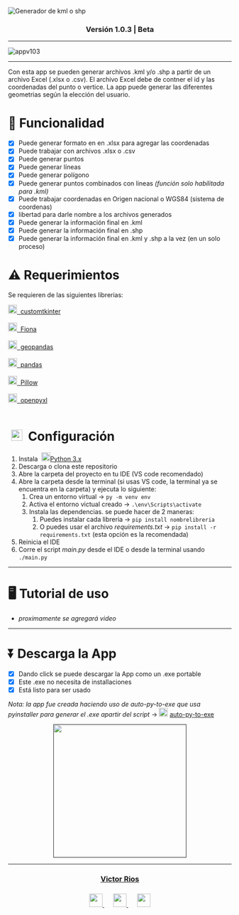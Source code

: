 <!--
Creado por: Victor Daniel Rios Florez
 -->
![Generador de  kml o  shp](https://github.com/BlackH033/Excel_to_Kmz_or_shp/assets/95384317/416041f3-5225-4249-8ab6-9a4849749688)
<div align="center">
  <h3>
    Versión 1.0.3 | Beta
  </h3>
</div>

---
![appv103](https://github.com/BlackH033/Excel_to_Kmz_or_shp/assets/95384317/88711e57-0beb-4ad6-9e09-18ed969a56ec)

---
Con esta app se pueden generar archivos .kml y/o .shp a partir de un archivo Excel (.xlsx o .csv). El archivo Excel debe de contner el id y las coordenadas del punto o vertice. La app puede generar las diferentes geometrias según la elección del usuario.

# 🧰 Funcionalidad
- [x] Puede generar formato en en .xlsx para agregar las coordenadas
- [x] Puede trabajar con archivos .xlsx o .csv
- [x] Puede generar puntos
- [x] Puede generar líneas
- [x] Puede generar polígono
- [x] Puede generar puntos combinados con lineas *(función solo habilitada para .kml)*
- [x] Puede trabajar coordenadas en Origen nacional o WGS84 (sistema de coordenas)
- [x] libertad para darle nombre a los archivos generados
- [x] Puede generar la información final en .kml
- [x] Puede generar la información final en .shp
- [x] Puede generar la información final en .kml y .shp a la vez (en un solo proceso)

# ⚠️ Requerimientos
Se requieren de las siguientes librerias:
<br>

<div>
 <a href="https://pypi.org/project/customtkinter/" target="_blank">
  <img height=20 src="https://user-images.githubusercontent.com/95384317/258621438-3a0b7882-76d1-4d87-8bb2-5b97a9d54833.png"/>
  &nbsp;customtkinter
 </a>
</div>
<br>
<div>
 <a href="https://pypi.org/project/Fiona/" target="_blank">
  <img height=20 src="https://user-images.githubusercontent.com/95384317/258621438-3a0b7882-76d1-4d87-8bb2-5b97a9d54833.png"/>
  &nbsp;Fiona
 </a>
</div>
<br>
<div>
 <a href="https://pypi.org/project/geopandas/" target="_blank">
  <img height=20 src="https://user-images.githubusercontent.com/95384317/258621438-3a0b7882-76d1-4d87-8bb2-5b97a9d54833.png"/>
  &nbsp;geopandas
 </a>
</div>
<br>
<div>
 <a href="https://pypi.org/project/pandas/" target="_blank">
  <img height=20 src="https://user-images.githubusercontent.com/95384317/258621438-3a0b7882-76d1-4d87-8bb2-5b97a9d54833.png"/>
  &nbsp;pandas
 </a>
</div>
<br>
<div>
 <a href="https://pypi.org/project/Pillow/" target="_blank">
  <img height=20 src="https://user-images.githubusercontent.com/95384317/258621438-3a0b7882-76d1-4d87-8bb2-5b97a9d54833.png"/>
  &nbsp;Pillow
 </a>
</div>
<br>
<div>
 <a href="https://pypi.org/project/openpyxl/" target="_blank">
  <img height=20 src="https://user-images.githubusercontent.com/95384317/258621438-3a0b7882-76d1-4d87-8bb2-5b97a9d54833.png"/>
  &nbsp;openpyxl
 </a>
</div>
<br>


# &nbsp;<img height=25 src="https://github.com/BlackH033/Excel_to_Kmz_or_shp/assets/95384317/cfef4e2b-2b84-497d-86f6-f60c142ecfc0"/> &nbsp;Configuración 

 1. Instala &nbsp;<a href="https://www.python.org/downloads/" target="_blank"><img height=20 src="https://user-images.githubusercontent.com/95384317/258619098-4284316f-437c-4ac5-8dc7-063121f4df9f.png"/></a>[Python 3.x](https://www.python.org/downloads/)
 2. Descarga o clona este repositorio
 3. Abre la carpeta del proyecto en tu IDE (VS code recomendado)
 4. Abre la carpeta desde la terminal (si usas VS code, la terminal ya se encuentra en la carpeta) y ejecuta lo siguiente:
    1. Crea un entorno virtual -> `py -m venv env`
    2. Activa el entorno victual creado -> `.\env\Scripts\activate`
    3. Instala las dependencias. se puede hacer de 2 maneras:
        1. Puedes instalar cada libreria -> `pip install nombrelibreria`
        2. O puedes usar el archivo *requirements.txt* -> `pip install -r requirements.txt` (esta opción es la recomendada)
 5. Reinicia el IDE
 6. Corre el script *main.py* desde el IDE o desde la terminal usando `./main.py` 

---

# 🖥️ Tutorial de uso

* *proximamente se agregará video*

---
# ⏬ Descarga la App
- [x] Dando click se puede descargar la App como un .exe portable
- [x] Este .exe no necesita de installaciones
- [x] Está listo para ser usado
  
 *Nota: la app fue creada haciendo uso de auto-py-to-exe que usa pyinstaller para generar el .exe apartir del script* -> <a href="https://pypi.org/project/auto-py-to-exe/" target="_blank"><img height=20 src="https://user-images.githubusercontent.com/95384317/258621438-3a0b7882-76d1-4d87-8bb2-5b97a9d54833.png"/></a>&nbsp;[auto-py-to-exe](https://pypi.org/project/auto-py-to-exe/)

<!-- 
https://drive.google.com/uc?export=download&id=1070Pa-USKcJo6VnQICfQ5syjCgXGsQaL&name=Appv103.exe
-->
<div align="center">
  <a href="" target="_blank">
    <img src="https://github-production-user-asset-6210df.s3.amazonaws.com/95384317/258607286-138a1990-c8d4-4543-9ead-0f7a29fd347a.png" width="300">
  </a>
</div>

---
<div align="center">
  
  <h3>
   <a href="https://github.com/BlackH033" target="_blank">
   Victor Rios 
   </a>
  <h3/>
 
  <a href="https://www.instagram.com/the_snake_rios/" target="_blank">
   <img src="https://github-production-user-asset-6210df.s3.amazonaws.com/95384317/258623806-9b843046-68b2-4d0c-b060-3651ebd9adee.png" width="30">
  </a>&emsp;
 <a href="mailto:vdriosf@unal.edu.co" target="_blank">
   <img src="https://github-production-user-asset-6210df.s3.amazonaws.com/95384317/258623925-69f2cd77-92ac-4162-97d0-ec013f141bf8.png" width="30">
  </a>&emsp;
 <a href="https://www.linkedin.com/in/victor-rios-f/" target="_blank">
   <img src="https://github-production-user-asset-6210df.s3.amazonaws.com/95384317/258623927-682a6a1a-3176-4694-be40-1ae3c46ee11b.png" width="30">
  </a>
</div>
